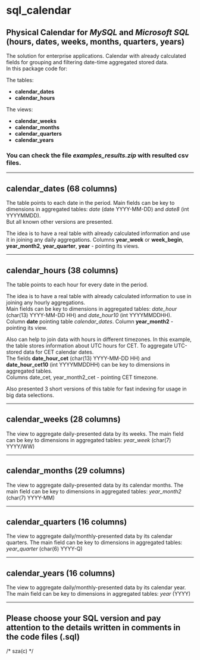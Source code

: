 # sql_calendar

## Physical **Calendar** for *MySQL* and *Microsoft SQL* (hours, dates, weeks, months, quarters, years)

The solution for enterprise applications. Calendar with already calculated fields for grouping and filtering date-time aggregated stored data.  
In this package code for:

The tables:
- **calendar_dates**
- **calendar_hours**

The views:
- **calendar_weeks**
- **calendar_months**
- **calendar_quarters**
- **calendar_years**

### You can check the file *examples_results.zip* with resulted csv files.   
---
 ## **calendar_dates** (68 columns)  
 The table points to each date in the period.
 Main fields can be key to dimensions in aggregated tables: *date* (date YYYY-MM-DD) and *date8* (int YYYYMMDD).  
 But all known other versions are presented. 

 The idea is to have a real table with already calculated information and use it in joining any daily aggregations. 
 Columns **year_week** or **week_begin**, **year_month2**, **year_quarter**, **year** - pointing its views. 
 
--- 
 ## **calendar_hours** (38 columns)  
 The table points to each hour for every date in the period.
 
 The idea is to have a real table with already calculated information to use in joining any hourly aggregations.  
 Main fields can be key to dimensions in aggregated tables: *date_hour* (char(13) YYYY-MM-DD HH) and *date_hour10* (int YYYYMMDDHH).  
 Column **date** pointing table *calendar_dates*. Column **year_month2** - pointing its view.  
 
 Also can help to join data with hours in different timezones.
 In this example, the table stores information about UTC hours for CET. To aggregate UTC-stored data for CET calendar dates.  
 The fields **date_hour_cet** (char(13) YYYY-MM-DD HH) and **date_hour_cet10** (int YYYYMMDDHH) can be key to dimensions in aggregated tables.   
 Columns date_cet, year_month2_cet - pointing CET timezone.  
 
 Also presented 3 short versions of this table for fast indexing for usage in big data selections.  
 
---
 ## **calendar_weeks** (28 columns)  
 The view to aggregate daily-presented data by its weeks.
 The main field can be key to dimensions in aggregated tables: *year_week* (char(7) YYYY/WW)

---
 ## **calendar_months** (29 columns)  
 The view to aggregate daily-presented data by its calendar months.
 The main field can be key to dimensions in aggregated tables: *year_month2* (char(7) YYYY-MM)

---
 ## **calendar_quarters** (16 columns)  
 The view to aggregate daily/monthly-presented data by its calendar quarters.
 The main field can be key to dimensions in aggregated tables: *year_quarter* (char(6) YYYY-Q)

---
 ## **calendar_years** (16 columns)  
 The view to aggregate daily/monthly-presented data by its calendar year.
 The main field can be key to dimensions in aggregated tables: *year* (YYYY)

---
Please choose your SQL version and pay attention to the details written in comments in the code files (.sql)
--- 
/*
 sza(c)
 */
